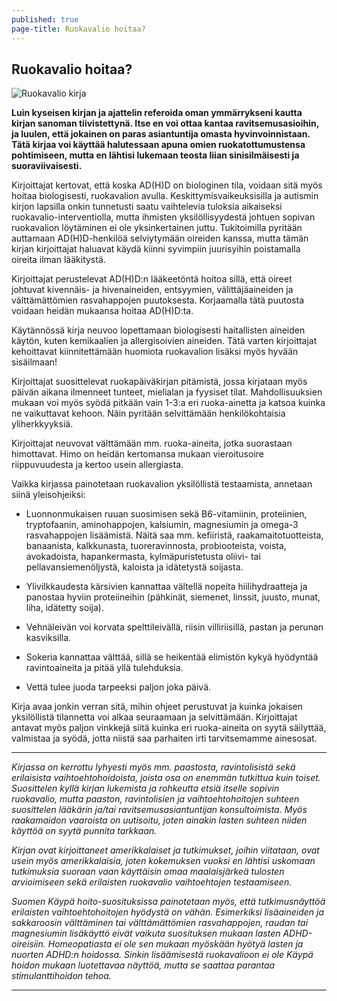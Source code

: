 ```yaml
---
published: true
page-title: Ruokavalio hoitaa?
---
```

## Ruokavalio hoitaa?

![Ruokavalio kirja]({{site.baseurl}}/uploaded-images/ruokavalio-kirja.jpeg)

**Luin kyseisen kirjan ja ajattelin referoida oman ymmärrykseni kautta kirjan sanoman tiivistettynä. Itse en voi ottaa kantaa ravitsemusasioihin, ja luulen, että jokainen on paras asiantuntija omasta hyvinvoinnistaan. Tätä kirjaa voi käyttää halutessaan apuna omien ruokatottumustensa pohtimiseen, mutta en lähtisi lukemaan teosta liian sinisilmäisesti ja suoraviivaisesti.**

Kirjoittajat kertovat, että koska AD(H)D on biologinen tila, voidaan sitä myös hoitaa biologisesti, ruokavalion avulla.
Keskittymisvaikeuksisilla ja autismin kirjon lapsilla onkin tunnetusti saatu vaihtelevia tuloksia aikaiseksi ruokavalio-interventiolla, mutta ihmisten yksilöllisyydestä johtuen sopivan ruokavalion löytäminen ei ole yksinkertainen juttu.
Tukitoimilla pyritään auttamaan AD(H)D-henkilöä selviytymään oireiden kanssa, mutta tämän kirjan kirjoittajat haluavat käydä kiinni syvimpiin juurisyihin poistamalla oireita ilman lääkitystä.

Kirjoittajat perustelevat AD(H)D:n lääkeetöntä hoitoa sillä, että oireet johtuvat kivennäis- ja hivenaineiden, entsyymien, välittäjäaineiden ja välttämättömien rasvahappojen puutoksesta.
Korjaamalla tätä puutosta voidaan heidän mukaansa hoitaa AD(H)D:ta.

Käytännössä kirja neuvoo lopettamaan biologisesti haitallisten aineiden käytön, kuten kemikaalien ja allergisoivien aineiden.
Tätä varten kirjoittajat kehoittavat kiinnitettämään huomiota ruokavalion lisäksi myös hyvään sisäilmaan!

Kirjoittajat suosittelevat ruokapäiväkirjan pitämistä, jossa kirjataan myös päivän aikana ilmenneet tunteet, mielialan ja fyysiset tilat.
Mahdollisuuksien mukaan voi myös syödä pitkään vain 1-3:a eri ruoka-ainetta ja katsoa kuinka ne vaikuttavat kehoon.
Näin pyritään selvittämään henkilökohtaisia yliherkkyyksiä.

Kirjoittajat neuvovat välttämään mm. ruoka-aineita, jotka suorastaan himottavat. Himo on heidän kertomansa mukaan vieroitusoire riippuvuudesta ja kertoo usein allergiasta.

Vaikka kirjassa painotetaan ruokavalion yksilöllistä testaamista, annetaan siinä yleisohjeiksi: 

- Luonnonmukaisen ruuan suosimisen sekä B6-vitamiinin, proteiinien, tryptofaanin, aminohappojen, kalsiumin, magnesiumin ja omega-3 rasvahappojen lisäämistä. Näitä saa mm. kefiiristä, raakamaitotuotteista, banaanista, kalkkunasta, tuoreravinnosta, probiooteista, voista, avokadoista, hapankermasta, kylmäpuristetusta oliivi- tai pellavansiemenöljystä, kaloista ja idätetystä soijasta.

- Ylivilkkaudesta kärsivien kannattaa vältellä nopeita hiilihydraatteja ja panostaa hyviin proteiineihin (pähkinät, siemenet, linssit, juusto, munat, liha, idätetty soija).

- Vehnäleivän voi korvata spelttileivällä, riisin villiriisillä, pastan ja perunan kasviksilla.

- Sokeria kannattaa välttää, sillä se heikentää elimistön kykyä hyödyntää ravintoaineita ja pitää yllä tulehduksia.

- Vettä tulee juoda tarpeeksi paljon joka päivä.

Kirja avaa jonkin verran sitä, mihin ohjeet perustuvat ja kuinka jokaisen yksilöllistä tilannetta voi alkaa seuraamaan ja selvittämään.
Kirjoittajat antavat myös paljon vinkkejä siitä kuinka eri ruoka-aineita on syytä säilyttää, valmistaa ja syödä, jotta niistä saa parhaiten irti tarvitsemamme ainesosat.


___

_Kirjassa on kerrottu lyhyesti myös mm. paastosta, ravintolisistä sekä erilaisista vaihtoehtohoidoista, joista osa on enemmän tutkittua kuin toiset. Suosittelen kyllä kirjan lukemista ja rohkeutta etsiä itselle sopivin ruokavalio, mutta paaston, ravintolisien ja vaihtoehtohoitojen suhteen suosittelen lääkärin ja/tai ravitsemusasiantuntijan konsultoimista. Myös raakamaidon vaaroista on uutisoitu, joten ainakin lasten suhteen niiden käyttöä on syytä punnita tarkkaan._

_Kirjan ovat kirjoittaneet amerikkalaiset ja tutkimukset, joihin viitataan, ovat usein myös amerikkalaisia, joten kokemuksen vuoksi en lähtisi uskomaan tutkimuksia suoraan vaan käyttäisin omaa maalaisjärkeä tulosten arvioimiseen sekä erilaisten ruokavalio vaihtoehtojen testaamiseen._

_Suomen Käypä hoito-suosituksissa painotetaan myös, että tutkimusnäyttöä erilaisten vaihtoehtohoitojen hyödystä on vähän. Esimerkiksi lisäaineiden ja sakkaroosin välttäminen tai välttämättömien rasvahappojen, raudan tai magnesiumin lisäkäyttö eivät vaikuta suosituksen mukaan lasten ADHD-oireisiin. Homeopatiasta ei ole sen mukaan myöskään hyötyä lasten ja nuorten ADHD:n hoidossa. Sinkin lisäämisestä ruokavalioon ei ole Käypä hoidon mukaan luotettavaa näyttöä, mutta se saattaa parantaa stimulanttihoidon tehoa._

___
